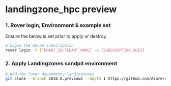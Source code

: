 # landingzone_hpc preview

### 1. Rover login, Environment & example set
Ensure the below is set prior to apply or destroy.
```bash
# Login the Azure subscription
rover login -t [TENANT_ID/TENANT_NAME] -s [SUBSCRIPTION_GUID]
```

### 2. Apply Landingzones sandpit environment
```bash
# Add the lower dependency landingzones
git clone --branch 2010.0.preview2 --depth 1 https://github.com/Azure/caf-terraform-landingzones.git /tf/caf/public

